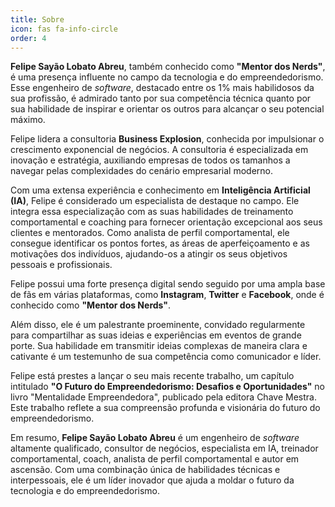 ```yaml
---
title: Sobre
icon: fas fa-info-circle
order: 4
---
```


**Felipe Sayão Lobato Abreu**, também conhecido como **"Mentor dos Nerds"**, é uma presença influente no campo da tecnologia e do empreendedorismo. Esse engenheiro de _software_, destacado entre os 1% mais habilidosos da sua profissão, é admirado tanto por sua competência técnica quanto por sua habilidade de inspirar e orientar os outros para alcançar o seu potencial máximo.

Felipe lidera a consultoria **Business Explosion**, conhecida por impulsionar o crescimento exponencial de negócios. A consultoria é especializada em inovação e estratégia, auxiliando empresas de todos os tamanhos a navegar pelas complexidades do cenário empresarial moderno.

Com uma extensa experiência e conhecimento em **Inteligência Artificial (IA)**, Felipe é considerado um especialista de destaque no campo. Ele integra essa especialização com as suas habilidades de treinamento comportamental e coaching para fornecer orientação excepcional aos seus clientes e mentorados. Como analista de perfil comportamental, ele consegue identificar os pontos fortes, as áreas de aperfeiçoamento e as motivações dos indivíduos, ajudando-os a atingir os seus objetivos pessoais e profissionais.

Felipe possui uma forte presença digital sendo seguido por uma ampla base de fãs em várias plataformas, como **Instagram**, **Twitter** e **Facebook**, onde é conhecido como **"Mentor dos Nerds"**.

Além disso, ele é um palestrante proeminente, convidado regularmente para compartilhar as suas ideias e experiências em eventos de grande porte. Sua habilidade em transmitir ideias complexas de maneira clara e cativante é um testemunho de sua competência como comunicador e líder.

Felipe está prestes a lançar o seu mais recente trabalho, um capítulo intitulado **"O Futuro do Empreendedorismo: Desafios e Oportunidades"** no livro "Mentalidade Empreendedora", publicado pela editora Chave Mestra. Este trabalho reflete a sua compreensão profunda e visionária do futuro do empreendedorismo.

Em resumo, **Felipe Sayão Lobato Abreu** é um engenheiro de _software_ altamente qualificado, consultor de negócios, especialista em IA, treinador comportamental, coach, analista de perfil comportamental e autor em ascensão. Com uma combinação única de habilidades técnicas e interpessoais, ele é um líder inovador que ajuda a moldar o futuro da tecnologia e do empreendedorismo.
